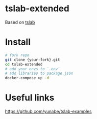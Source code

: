 # tslab-extended

Based on [tslab](https://github.com/yunabe/tslab)

# Install

```bash
# fork repo
git clone {your-fork}.git
cd tslab-extended
# add your envs to `.env`
# add libraries to package.json
docker-compose up -d
```

# Useful links

https://github.com/yunabe/tslab-examples
